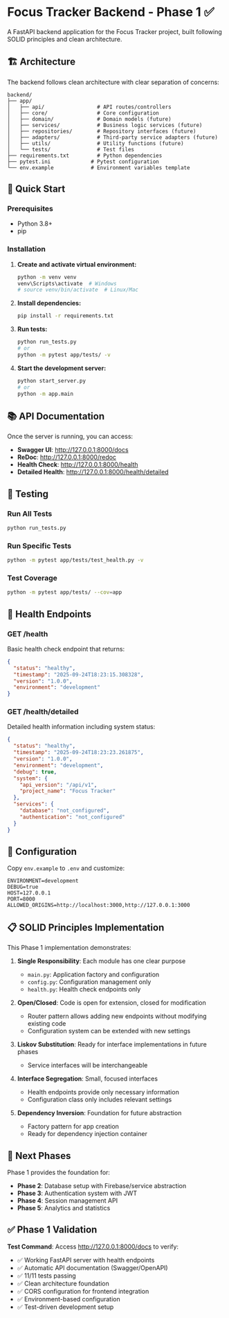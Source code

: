 # Focus Tracker Backend - Phase 1 ✅

A FastAPI backend application for the Focus Tracker project, built following SOLID principles and clean architecture.

## 🏗 Architecture

The backend follows clean architecture with clear separation of concerns:

```
backend/
├── app/
│   ├── api/                 # API routes/controllers
│   ├── core/                # Core configuration
│   ├── domain/              # Domain models (future)
│   ├── services/            # Business logic services (future)
│   ├── repositories/        # Repository interfaces (future)
│   ├── adapters/            # Third-party service adapters (future)
│   ├── utils/               # Utility functions (future)
│   └── tests/               # Test files
├── requirements.txt         # Python dependencies
├── pytest.ini             # Pytest configuration
└── env.example            # Environment variables template
```

## 🚀 Quick Start

### Prerequisites
- Python 3.8+
- pip

### Installation

1. **Create and activate virtual environment:**
   ```bash
   python -m venv venv
   venv\Scripts\activate  # Windows
   # source venv/bin/activate  # Linux/Mac
   ```

2. **Install dependencies:**
   ```bash
   pip install -r requirements.txt
   ```

3. **Run tests:**
   ```bash
   python run_tests.py
   # or
   python -m pytest app/tests/ -v
   ```

4. **Start the development server:**
   ```bash
   python start_server.py
   # or
   python -m app.main
   ```

## 📚 API Documentation

Once the server is running, you can access:

- **Swagger UI**: http://127.0.0.1:8000/docs
- **ReDoc**: http://127.0.0.1:8000/redoc
- **Health Check**: http://127.0.0.1:8000/health
- **Detailed Health**: http://127.0.0.1:8000/health/detailed

## 🧪 Testing

### Run All Tests
```bash
python run_tests.py
```

### Run Specific Tests
```bash
python -m pytest app/tests/test_health.py -v
```

### Test Coverage
```bash
python -m pytest app/tests/ --cov=app
```

## 🏥 Health Endpoints

### GET /health
Basic health check endpoint that returns:
```json
{
  "status": "healthy",
  "timestamp": "2025-09-24T18:23:15.308328",
  "version": "1.0.0",
  "environment": "development"
}
```

### GET /health/detailed
Detailed health information including system status:
```json
{
  "status": "healthy",
  "timestamp": "2025-09-24T18:23:23.261875",
  "version": "1.0.0",
  "environment": "development",
  "debug": true,
  "system": {
    "api_version": "/api/v1",
    "project_name": "Focus Tracker"
  },
  "services": {
    "database": "not_configured",
    "authentication": "not_configured"
  }
}
```

## 🔧 Configuration

Copy `env.example` to `.env` and customize:

```env
ENVIRONMENT=development
DEBUG=true
HOST=127.0.0.1
PORT=8000
ALLOWED_ORIGINS=http://localhost:3000,http://127.0.0.1:3000
```

## 📋 SOLID Principles Implementation

This Phase 1 implementation demonstrates:

1. **Single Responsibility**: Each module has one clear purpose
   - `main.py`: Application factory and configuration
   - `config.py`: Configuration management only
   - `health.py`: Health check endpoints only

2. **Open/Closed**: Code is open for extension, closed for modification
   - Router pattern allows adding new endpoints without modifying existing code
   - Configuration system can be extended with new settings

3. **Liskov Substitution**: Ready for interface implementations in future phases
   - Service interfaces will be interchangeable

4. **Interface Segregation**: Small, focused interfaces
   - Health endpoints provide only necessary information
   - Configuration class only includes relevant settings

5. **Dependency Inversion**: Foundation for future abstraction
   - Factory pattern for app creation
   - Ready for dependency injection container

## 🔄 Next Phases

Phase 1 provides the foundation for:
- **Phase 2**: Database setup with Firebase/service abstraction
- **Phase 3**: Authentication system with JWT
- **Phase 4**: Session management API
- **Phase 5**: Analytics and statistics

## ✅ Phase 1 Validation

**Test Command**: Access http://127.0.0.1:8000/docs to verify:
- ✅ Working FastAPI server with health endpoints
- ✅ Automatic API documentation (Swagger/OpenAPI)
- ✅ 11/11 tests passing
- ✅ Clean architecture foundation
- ✅ CORS configuration for frontend integration
- ✅ Environment-based configuration
- ✅ Test-driven development setup
